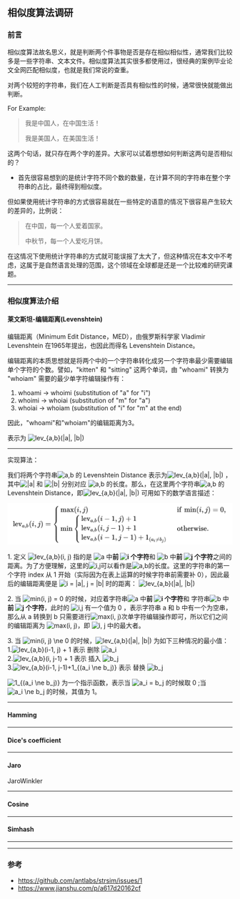 ## 相似度算法调研



### 前言

相似度算法故名思义，就是判断两个件事物是否是存在相似相似性，通常我们比较多是一些字符串、文本文件。相似度算法其实很多都使用过，很经典的案例毕业论文全网匹配相似度，也就是我们常说的查重。

对两个较短的字符串，我们在人工判断是否具有相似性的时候，通常很快就能做出判断。

For Example:

> 我是中国人，在中国生活！
>
> 我是美国人，在美国生活！



这两个句话，就只存在两个字的差异。大家可以试着想想如何判断这两句是否相似的？

* 首先很容易想到的是统计字符不同个数的数量，在计算不同的字符串在整个字符串的占比，最终得到相似度。

但如果使用统计字符串的方式很容易就在一些特定的语意的情况下很容易产生较大的差异的，比例说：

> 在中国，每一个人爱着国家。
>
> 中秋节，每一个人爱吃月饼。

在这情况下使用统计字符串的方式就可能误报了太大了，但这种情况在本文中不考虑，这属于是自然语言处理的范围，这个领域在全球都是还是一个比较难的研究课题。



---

### 相似度算法介绍

#### 莱文斯坦-编辑距离(Levenshtein)

编辑距离（Minimum Edit Distance，MED），由俄罗斯科学家 Vladimir Levenshtein 在1965年提出，也因此而得名 Levenshtein Distance。

编辑距离的本质思想就是将两个中的一个字符串转化成另一个字符串最少需要编辑单个字符的个数。譬如，"kitten" 和 "sitting" 这两个单词，由 "whoami" 转换为 "whoiam" 需要的最少单字符编辑操作有：

1. whoami → whoimi (substitution of "a" for "i")
2. whoimi → whoiai (substitution of "m" for "a")
3. whoiai → whoiam (substitution of "i"  for "m" at the end)

因此，"whoami"和"whoiam"的编辑距离为3。

表示为 ![lev_{a,b}(|a|, |b|)](https://math.jianshu.com/math?formula=lev_%7Ba%2Cb%7D(%7Ca%7C%2C%20%7Cb%7C))

---

实现算法：

我们将两个字符串![a,b](https://math.jianshu.com/math?formula=a%2Cb)  的 Levenshtein Distance 表示为![lev_{a,b}(|a|, |b|)](https://math.jianshu.com/math?formula=lev_%7Ba%2Cb%7D(%7Ca%7C%2C%20%7Cb%7C)) ，其中![|a|](https://math.jianshu.com/math?formula=|a|) 和 ![|b|](https://math.jianshu.com/math?formula=%7Cb%7C) 分别对应 ![a,b](https://math.jianshu.com/math?formula=a%2Cb) 的长度。那么，在这里两个字符串![a,b](https://math.jianshu.com/math?formula=a%2Cb)   的 Levenshtein Distance，即![lev_{a,b}(|a|, |b|)](https://math.jianshu.com/math?formula=lev_%7Ba%2Cb%7D(%7Ca%7C%2C%20%7Cb%7C))  可用如下的数学语言描述：

![img](https://raw.githubusercontent.com/SummerSec/Images/main/202207/202207081610046)



<p>1. 定义 <img class="math-inline" src="https://math.jianshu.com/math?formula=lev_%7Ba%2Cb%7D(i%2C%20j)" alt="lev_{a,b}(i, j)" mathimg="1"> 指的是 <img class="math-inline" src="https://math.jianshu.com/math?formula=a" alt="a" mathimg="1"> 中<strong>前 <img class="math-inline" src="https://math.jianshu.com/math?formula=i" alt="i" mathimg="1"> 个字符</strong>和 <img class="math-inline" src="https://math.jianshu.com/math?formula=b" alt="b" mathimg="1"> 中<strong>前 <img class="math-inline" src="https://math.jianshu.com/math?formula=j" alt="j" mathimg="1"> 个字符</strong>之间的距离。为了方便理解，这里的<img class="math-inline" src="https://math.jianshu.com/math?formula=i%2Cj" alt="i,j" mathimg="1">可以看作是<img class="math-inline" src="https://math.jianshu.com/math?formula=a%2Cb" alt="a,b" mathimg="1">的长度。这里的字符串的第一个字符 index 从 1 开始（实际因为在表上运算的时候字符串前需要补 0），因此最后的编辑距离便是 <img class="math-inline" src="https://math.jianshu.com/math?formula=i%20%3D%20%7Ca%7C%2C%20j%20%3D%20%7Cb%7C" alt="i = |a|, j = |b|" mathimg="1"> 时的距离：  <img class="math-inline" src="https://math.jianshu.com/math?formula=lev_%7Ba%2Cb%7D(%7Ca%7C%2C%20%7Cb%7C)" alt="lev_{a,b}(|a|, |b|)" mathimg="1"></p>

<p>2. 当 <img class="math-inline" src="https://math.jianshu.com/math?formula=min(i%2C%20j)%20%3D%200" alt="min(i, j) = 0" mathimg="1"> 的时候，对应着字符串<img class="math-inline" src="https://math.jianshu.com/math?formula=a" alt="a" mathimg="1"> 中<strong>前 <img class="math-inline" src="https://math.jianshu.com/math?formula=i" alt="i" mathimg="1"> 个字符</strong>和 字符串<img class="math-inline" src="https://math.jianshu.com/math?formula=b" alt="b" mathimg="1"> 中<strong>前 <img class="math-inline" src="https://math.jianshu.com/math?formula=j" alt="j" mathimg="1"> 个字符</strong>，此时的 <img class="math-inline" src="https://math.jianshu.com/math?formula=i%2Cj" alt="i,j" mathimg="1"> 有一个值为 0 ，表示字符串 a 和 b 中有一个为空串，那么从 a 转换到 b 只需要进行<img class="math-inline" src="https://math.jianshu.com/math?formula=max(i%2C%20j)" alt="max(i, j)" mathimg="1">次单字符编辑操作即可，所以它们之间的编辑距离为 <img class="math-inline" src="https://math.jianshu.com/math?formula=max(i%2C%20j)" alt="max(i, j)" mathimg="1">，即 <img class="math-inline" src="https://math.jianshu.com/math?formula=i%2C%20j" alt="i, j" mathimg="1"> 中的最大者。</p>

<p>3. 当 <img class="math-inline" src="https://math.jianshu.com/math?formula=min(i%2C%20j)%20%5Cne%200" alt="min(i, j) \ne 0" mathimg="1"> 的时候，<img class="math-inline" src="https://math.jianshu.com/math?formula=lev_%7Ba%2Cb%7D(%7Ca%7C%2C%20%7Cb%7C)" alt="lev_{a,b}(|a|, |b|)" mathimg="1"> 为如下三种情况的最小值：<br>
1.<img class="math-inline" src="https://math.jianshu.com/math?formula=lev_%7Ba%2Cb%7D(i-1%2C%20j)%20%2B%201" alt="lev_{a,b}(i-1, j) + 1" mathimg="1"> 表示 删除 <img class="math-inline" src="https://math.jianshu.com/math?formula=a_i" alt="a_i" mathimg="1"><br>
2.<img class="math-inline" src="https://math.jianshu.com/math?formula=lev_%7Ba%2Cb%7D(i%2C%20j-1)%20%2B%201" alt="lev_{a,b}(i, j-1) + 1" mathimg="1"> 表示 插入 <img class="math-inline" src="https://math.jianshu.com/math?formula=b_j" alt="b_j" mathimg="1"><br>
3.<img class="math-inline" src="https://math.jianshu.com/math?formula=lev_%7Ba%2Cb%7D(i-1%2C%20j-1)%2B1_%7B(a_i%20%5Cne%20b_j)%7D" alt="lev_{a,b}(i-1, j-1)+1_{(a_i \ne b_j)}" mathimg="1"> 表示 替换 <img class="math-inline" src="https://math.jianshu.com/math?formula=b_j" alt="b_j" mathimg="1"></p>

<p><img class="math-inline" src="https://math.jianshu.com/math?formula=1_%7B(a_i%20%5Cne%20b_j)%7D" alt="1_{(a_i \ne b_j)}" mathimg="1"> 为一个指示函数，表示当 <img class="math-inline" src="https://math.jianshu.com/math?formula=a_i%20%3D%20b_j" alt="a_i = b_j" mathimg="1"> 的时候取 0 ;当 <img class="math-inline" src="https://math.jianshu.com/math?formula=a_i%20%5Cne%20b_j" alt="a_i \ne b_j" mathimg="1"> 的时候，其值为 1。</p>






---
#### Hamming









---
#### Dice's coefficient



---
#### Jaro

JaroWinkler

---
#### Cosine



---
#### Simhash




---





---



### 参考



* https://github.com/antlabs/strsim/issues/1
* https://www.jianshu.com/p/a617d20162cf

